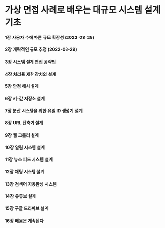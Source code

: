 # 가상 면접 사례로 배우는 대규모 시스템 설계 기초

#### 1장 사용자 수에 따른 규모 확장성 (2022-08-25)

#### 2장 개략적인 규모 추정 (2022-08-29)

#### 3장 시스템 설계 면접 공략법

#### 4장 처리율 제한 장치의 설계

#### 5장 안정 해시 설계

#### 6장 키-값 저장소 설계

#### 7장 분산 시스템을 위한 유일 ID 생성기 설계

#### 8장 URL 단축기 설계

#### 9장 웹 크롤러 설계

#### 10장 알림 시스템 설계

#### 11장 뉴스 피드 시스템 설계

#### 12장 채팅 시스템 설계

#### 13장 검색어 자동완성 시스템

#### 14장 유튜브 설계

#### 15장 구글 드라이브 설계

#### 16장 배움은 계속된다

